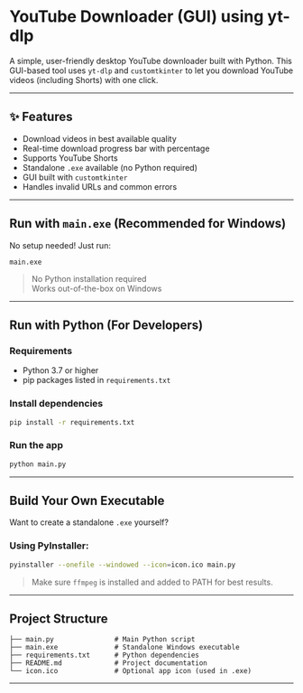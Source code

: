 #  YouTube Downloader (GUI) using yt-dlp

A simple, user-friendly desktop YouTube downloader built with Python. This GUI-based tool uses `yt-dlp` and `customtkinter` to let you download YouTube videos (including Shorts) with one click.

---

## ✨ Features

-  Download videos in best available quality
-  Real-time download progress bar with percentage
-  Supports YouTube Shorts
-  Standalone `.exe` available (no Python required)
-  GUI built with `customtkinter`
-  Handles invalid URLs and common errors

---

## Run with `main.exe` (Recommended for Windows)

No setup needed! Just run:

```
main.exe
```

>  No Python installation required  
>  Works out-of-the-box on Windows

---

##  Run with Python (For Developers)

###  Requirements

- Python 3.7 or higher
- pip packages listed in `requirements.txt`

###  Install dependencies

```bash
pip install -r requirements.txt
```

### Run the app

```bash
python main.py
```

---

##  Build Your Own Executable

Want to create a standalone `.exe` yourself?

### Using PyInstaller:

```bash
pyinstaller --onefile --windowed --icon=icon.ico main.py
```

> Make sure `ffmpeg` is installed and added to PATH for best results.

---

##  Project Structure

```
├── main.py               # Main Python script
├── main.exe              # Standalone Windows executable
├── requirements.txt      # Python dependencies
├── README.md             # Project documentation
└── icon.ico              # Optional app icon (used in .exe)
```

---


